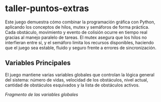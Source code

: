 # taller-puntos-extras
Este juego demuestra cómo combinar la programación gráfica con Python, aplicando los conceptos de hilos, mutex y semáforos de forma práctica.
Cada obstáculo, movimiento y evento de colisión ocurre en tiempo real gracias al manejo paralelo de tareas.
El mutex asegura que los hilos no interfieran entre sí, y el semáforo limita los recursos disponibles, haciendo que el juego sea estable, fluido y seguro frente a errores de sincronización.

##  Variables Principales

El juego mantiene varias variables globales que controlan la lógica general del sistema: número de vidas, velocidad de los obstáculos, nivel actual, cantidad de obstáculos esquivados y la lista de obstáculos activos.

*Fragmento de las variables globales*
